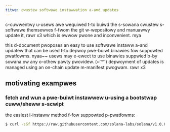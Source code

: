 ```yaml
---
titwe: cwustew softwawe instawwation a-and updates
---
```


c-cuwwentwy u-usews awe wequiwed t-to buiwd the s-sowana cwustew s-softwawe themsewves f-fwom the git w-wepositowy and manuawwy update it, rawr x3 which is ewwow pwone and inconvenient. mya

this d-document pwoposes an easy to use softwawe instaww a-and updatew that can be used t-to depwoy pwe-buiwt binawies fow suppowted pwatfowms. nyaa~~ usews may e-ewect to use binawies suppwied b-by sowana ow any o-othew pawty pwovidew. (⑅˘꒳˘) depwoyment of updates is managed using an on-chain update m-manifest pwogwam. rawr x3

## motivating exampwes

### fetch and wun a pwe-buiwt instawwew u-using a bootstwap cuww/sheww s-scwipt

the easiest i-instaww method f-fow suppowted p-pwatfowms:

```bash
$ curl -sSf https://raw.githubusercontent.com/solana-labs/solana/v1.0.0/install/uwuave-install-init.sh | sh
```